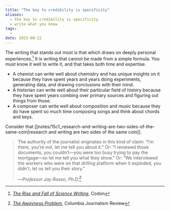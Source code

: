 ```yaml
---
title: "The key to credibility is specificity"
aliases:
  - the key to credibility is specificity
  - write what you know
tags:
  - 
date: 2023-08-22
---
```


The writing that stands out most is that which draws on deeply personal experiences.[^1] It is writing that cannot be made from a simple formula. You must know it well to write it, and that takes both time and expertise.

- A chemist can write well about chemistry and has unique insights on it because they have spent years and years doing experiments, generating data, and drawing conclusions with their mind.
- A historian can write well about their particular field of history because they have spent years combing over primary sources and figuring out things from those.
- A composer can write well about composition and music because they do have spent so much time composing songs and think about chords and keys.

Consider that [[notes/15c1_research-and-writing-are-two-sides-of-the-same-coin|research and writing are two sides of the same coin]].

> The authority of the journalist originates in this kind of claim: “I’m there, you’re not, let me tell you about it.” Or: “I reviewed those documents, you couldn’t—you were too busy trying to pay the mortgage—so let me tell you what they show.” Or: “We interviewed the workers who were on that drilling platform when it exploded, you didn’t, let us tell you their story.”
> 
> —<cite>Professor Jay Rosen, Ph.D.[^2]</cite>

[^1]: *[The Rise and Fall of Science Writing](https://www.readcodon.com/p/fall-and-rise-science-writing)*, Codon
[^2]:  *[The Awayness Problem](https://archives.cjr.org/cover_story/the_awayness_problem.php)*, Columbia Journalism Review